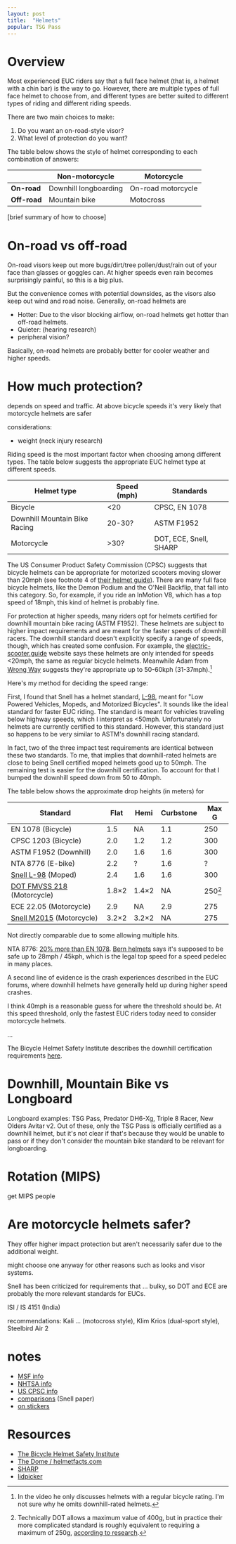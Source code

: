 ```yaml
---
layout: post
title:  "Helmets"
popular: TSG Pass
---
```


# Overview

Most experienced EUC riders say that a full face helmet (that is, a helmet with
a chin bar) is the way to go. However, there are multiple types of full face
helmet to choose from, and different types are better suited to different types
of riding and different riding speeds.

There are two main choices to make:

1. Do you want an on-road-style visor?
1. What level of protection do you want?

The table below shows the style of helmet corresponding to each combination of
answers:

| | Non-motorcycle | Motorcycle |
|-|----------------|------------|
| **On-road** | Downhill longboarding | On-road motorcycle |
| **Off-road** | Mountain bike | Motocross |

[brief summary of how to choose]

# On-road vs off-road

On-road visors keep out more bugs/dirt/tree pollen/dust/rain out of your face
than glasses or goggles can. At higher speeds even rain becomes surprisingly
painful, so this is a big plus.

But the convenience comes with potential downsides, as the visors also keep out
wind and road noise. Generally, on-road helmets are

- Hotter: Due to the visor blocking airflow, on-road helmets get hotter than
  off-road helmets.
- Quieter: (hearing research)
- peripheral vision?

Basically, on-road helmets are probably better for cooler weather and higher
speeds.

# How much protection?

depends on speed and traffic. At above bicycle speeds it's very likely that
motorcycle helmets are safer

considerations:

- weight (neck injury research)

Riding speed is the most important factor when choosing among different
types. The table below suggests the appropriate EUC helmet type at different
speeds.

| Helmet type | Speed (mph) | Standards |
| ----------- | ----------- | --------- |
| Bicycle | <20 | CPSC, EN 1078 |
| Downhill Mountain Bike Racing | 20-30? | ASTM F1952 |
| Motorcycle | >30? | DOT, ECE, Snell, SHARP |

The US Consumer Product Safety Commission (CPSC) suggests that bicycle helmets
can be appropriate for motorized scooters moving slower than 20mph (see footnote
4 of [their helmet
guide](https://www.cpsc.gov/safety-education/safety-guides/sports-fitness-and-recreation-bicycles/which-helmet-which-activity)). There
are many full face bicycle helmets, like the Demon Podium and the O'Neil
Backflip, that fall into this category. So, for example, if you ride an InMotion
V8, which has a top speed of 18mph, this kind of helmet is probably fine.

For protection at higher speeds, many riders opt for helmets certified for
downhill mountain bike racing (ASTM F1952). These helmets are subject to higher
impact requirements and are meant for the faster speeds of downhill racers. The
downhill standard doesn't explicitly specify a range of speeds, though, which
has created some confusion. For example, the
[electric-scooter.guide](https://electric-scooter.guide/safety/ultimate-guide-electric-scooter-helmets/)
website says these helmets are only intended for speeds <20mph, the same as
regular bicycle helmets. Meanwhile Adam from [Wrong
Way](https://www.youtube.com/watch?v=ppD9gOEudcw&t=274s) suggests they're
appropriate up to 50-60kph (31-37mph).[^wrongway]

[^wrongway]: In the video he only discusses helmets with a regular bicycle
    rating. I'm not sure why he omits downhill-rated helmets.
	
Here's my method for deciding the speed range:

First, I found that Snell has a helmet standard,
[L-98](https://smf.org/standards/l98/L98Std.pdf), meant for "Low Powered
Vehicles, Mopeds, and Motorized Bicycles". It sounds like the ideal standard for
faster EUC riding. The standard is meant for vehicles traveling below highway
speeds, which I interpret as <50mph. Unfortunately no helmets are currently
certified to this standard. However, this standard just so happens to be very
similar to ASTM's downhill racing standard.

In fact, two of the three impact test requirements are identical between these
two standards. To me, that implies that downhill-rated helmets are close to
being Snell certified moped helmets good up to 50mph. The remaining test is
easier for the downhill certification. To account for that I bumped the downhill
speed down from 50 to 40mph.

The table below shows the approximate drop heights (in meters) for 

| Standard | Flat | Hemi | Curbstone | Max G |
| -------- | ---- | ---- | --------- | ----- |
| EN 1078 (Bicycle) | 1.5 | NA | 1.1 | 250 |
| CPSC 1203 (Bicycle) | 2.0 | 1.2 | 1.2 | 300 |
| ASTM F1952 (Downhill) | 2.0 | 1.6 | 1.6 | 300 |
| NTA 8776 (E-bike) | 2.2 | ? | 1.6 | ? |
| [Snell L-98](https://smf.org/standards/l98/L98Std.pdf) (Moped) | 2.4 | 1.6 | 1.6 | 300 |
| [DOT FMVSS 218](https://www.govinfo.gov/content/pkg/CFR-2011-title49-vol6/pdf/CFR-2011-title49-vol6-sec571-218.pdf) (Motorcycle) | 1.8×2 | 1.4×2 | NA | 250[^dot] |
| ECE 22.05 (Motorcycle) | 2.9 | NA | 2.9 | 275 |
| [Snell M2015](https://smf.org/standards/m/2015/M2015FinalFinal.pdf) (Motorcycle) | 3.2×2 | 3.2×2 | NA | 275 |

[^dot]: Technically DOT allows a maximum value of 400g, but in practice their
    more complicated standard is roughly equivalent to requiring a maximum of
    250g, [according to
    research](https://www.6dhelmets.com/wp-content/uploads/2016/06/Comparison-of-test-standards.pdf).

Not directly comparable due to some allowing multiple hits.

NTA 8776: [20% more than EN
1078](https://www.galaxus.ch/en/page/key-bike-helmet-considerations-11467). [Bern
helmets](https://www.bernhelmets.com/pages/bern-faq#safety) says it's supposed
to be safe up to 28mph / 45kph, which is the legal top speed for a speed pedelec
in many places.

A second line of evidence is the crash experiences described in the EUC forums,
where downhill helmets have generally held up during higher speed crashes.

I think 40mph is a reasonable guess for where the threshold should be. At this
speed threshold, only the fastest EUC riders today need to consider motorcycle
helmets.

...

The Bicycle Helmet Safety Institute describes the downhill certification
requirements [here](https://helmets.org/f1952standard.htm).

# Downhill, Mountain Bike vs Longboard

Longboard examples: TSG Pass, Predator DH6-Xg, Triple 8 Racer, New Olders Avitar
v2. Out of these, only the TSG Pass is officially certified as a downhill
helmet, but it's not clear if that's because they would be unable to pass or if
they don't consider the mountain bike standard to be relevant for longboarding.

# Rotation (MIPS)

get MIPS people

# Are motorcycle helmets safer?

They offer higher impact protection but aren't necessarily safer due to the
additional weight.

might choose one anyway for other reasons such as looks and visor systems.

Snell has been criticized for requirements that ... bulky, so DOT and ECE are
probably the more relevant standards for EUCs.

ISI / IS 4151 (India)

recommendations: Kali ... (motocross style), Klim Krios (dual-sport style), Steelbird Air 2

# notes

- [MSF info](https://www.msf-usa.org/downloads/helmet_csi.pdf)
- [NHTSA info](https://www.nhtsa.gov/people/injury/pedbimot/NoMigrate/Mcfol2.pdf)
- [US CPSC info](https://www.cpsc.gov/safety-education/safety-guides/sports-fitness-and-recreation-bicycles/which-helmet-which-activity)
- [comparisons](https://smf.org/docs/articles/mstds_cmp_2015.pdf) (Snell paper)
- [on stickers](https://www.helmets.org/stickers.htm)

# Resources

- [The Bicycle Helmet Safety Institute](https://www.helmets.org)
- [The Dome / helmetfacts.com](https://www.helmetfacts.com)
- [SHARP](https://sharp.dft.gov.uk/)
- [lidpicker](https://www.lidpicker.com/)
